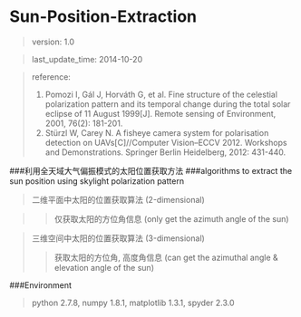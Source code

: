 Sun-Position-Extraction
=======================
>version: 1.0

>last_update_time: 2014-10-20

>reference:
>
>1. Pomozi I, Gál J, Horváth G, et al. Fine structure of the celestial polarization pattern and its temporal change during the total solar eclipse of 11 August 1999\[J\]. Remote sensing of Environment, 2001, 76(2): 181-201.
>2. Stürzl W, Carey N. A fisheye camera system for polarisation detection on UAVs[C]//Computer Vision–ECCV 2012. Workshops and Demonstrations. Springer Berlin Heidelberg, 2012: 431-440.

###利用全天域大气偏振模式的太阳位置获取方法
###algorithms to extract the sun position using skylight polarization pattern

>二维平面中太阳的位置获取算法 (2-dimensional)

>>仅获取太阳的方位角信息 (only get the azimuth angle of the sun)


>三维空间中太阳的位置获取算法 (3-dimensional)
>>获取太阳的方位角, 高度角信息 (can get the azimuthal angle & elevation angle of the sun)

###Environment
>python 2.7.8, numpy 1.8.1, matplotlib 1.3.1, spyder 2.3.0

